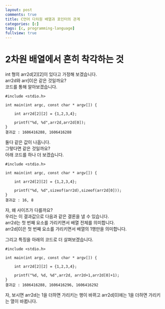 ```yaml
---
layout: post
comments: true
title: C언어 다차원 배열과 포인터의 관계
categories: [c]
tags: [c, programming-language]
fullview: true
---
```

# 2차원 배열에서 흔히 착각하는 것
int 형의 arr2d[2][2]이 있다고 가정해 보겠습니다.  
arr2d와 arr[0]은 같은 것일까요?  
코드를 통해 알아보겠습니다.
```
#include <stdio.h>

int main(int argc, const char * argv[]) {

    int arr2d[2][2] = {1,2,3,4};

    printf("%d, %d",arr2d,arr2d[0]);
}
결과값 : 1606416288, 1606416288
```
둘다 같은 값이 나옵니다.  
그렇다면 같은 것일까요?  
아래 코드를 하나 더 보겠습니다.  
```
#include <stdio.h>

int main(int argc, const char * argv[]) {

    int arr2d[2][2] = {1,2,3,4};

    printf("%d, %d",sizeof(arr2d),sizeof(arr2d[0]));
}
결과값 : 16, 8
```
자, 왜 사이즈가 다를까요?  
우리는 이 결과값으로 다음과 같은 결론을 낼 수 있습니다.  
arr2d는 첫 번째 요소를 가리키면서 배열 전체를 의미합니다.  
arr2d[0]은 첫 번째 요소를 가리키면서 배열의 1행만을 의미합니다.  

그리고 특징을 아래의 코드로 더 살펴보겠습니다.
```
#include <stdio.h>

int main(int argc, const char * argv[]) {

    int arr2d[2][2] = {1,2,3,4};

    printf("%d, %d, %d",arr2d, arr2d+1,arr2d[0]+1);
}
결과값 : 1606416288, 1606416296, 1606416292
```
자, 보시면 arr2d는 1을 더하면 가리키는 행이 바뀌고 arr2d[0]에는 1을 더하면 가리키는 열이 바뀝니다.
